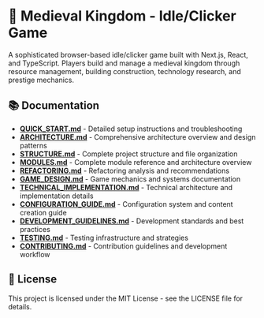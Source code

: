 # 🏰 Medieval Kingdom - Idle/Clicker Game

A sophisticated browser-based idle/clicker game built with Next.js, React, and TypeScript. Players build and manage a medieval kingdom through resource management, building construction, technology research, and prestige mechanics.

## 📚 Documentation

- **[QUICK_START.md](docs/QUICK_START.md)** - Detailed setup instructions and troubleshooting
- **[ARCHITECTURE.md](docs/ARCHITECTURE.md)** - Comprehensive architecture overview and design patterns
- **[STRUCTURE.md](docs/STRUCTURE.md)** - Complete project structure and file organization
- **[MODULES.md](docs/MODULES.md)** - Complete module reference and architecture overview
- **[REFACTORING.md](docs/REFACTORING.md)** - Refactoring analysis and recommendations
- **[GAME_DESIGN.md](docs/GAME_DESIGN.md)** - Game mechanics and systems documentation
- **[TECHNICAL_IMPLEMENTATION.md](docs/TECHNICAL_IMPLEMENTATION.md)** - Technical architecture and implementation details
- **[CONFIGURATION_GUIDE.md](docs/CONFIGURATION_GUIDE.md)** - Configuration system and content creation guide
- **[DEVELOPMENT_GUIDELINES.md](docs/DEVELOPMENT_GUIDELINES.md)** - Development standards and best practices
- **[TESTING.md](docs/TESTING.md)** - Testing infrastructure and strategies
- **[CONTRIBUTING.md](docs/CONTRIBUTING.md)** - Contribution guidelines and development workflow

## 📄 License

This project is licensed under the MIT License - see the LICENSE file for details.

